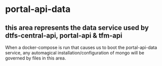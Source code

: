 # portal-api-data

## this area represents the data service used by dtfs-central-api, portal-api & tfm-api

When a docker-compose is run that causes us to boot the portal-api-data service, any automagical installation/configuration of mongo will be governed by files in this area.
